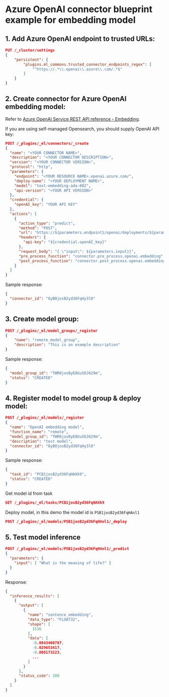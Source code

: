 # Azure OpenAI connector blueprint example for embedding model

## 1. Add Azure OpenAI endpoint to trusted URLs:

```json
PUT /_cluster/settings
{
    "persistent": {
        "plugins.ml_commons.trusted_connector_endpoints_regex": [
            "^https://.*\\.openai\\.azure\\.com/.*$"
        ]
    }
}
```

## 2. Create connector for Azure OpenAI embedding model:

Refer to [Azure OpenAI Service REST API reference - Embedding](https://learn.microsoft.com/en-us/azure/ai-services/openai/reference#embeddings).

If you are using self-managed Opensearch, you should supply OpenAI API key:


```json
POST /_plugins/_ml/connectors/_create
{
  "name": "<YOUR CONNECTOR NAME>",
  "description": "<YOUR CONNECTOR DESCRIPTION>",
  "version": "<YOUR CONNECTOR VERSION>",
  "protocol": "http",
  "parameters": {
    "endpoint": "<YOUR RESOURCE NAME>.openai.azure.com/",
    "deploy-name": "<YOUR DEPLOYMENT NAME>",
    "model": "text-embedding-ada-002",
    "api-version": "<YOUR API VERSION>"
  },
  "credential": {
    "openAI_key": "YOUR API KEY"
  },
  "actions": [
    {
      "action_type": "predict",
      "method": "POST",
      "url": "https://${parameters.endpoint}/openai/deployments/${parameters.deploy-name}/embeddings?api-version=${parameters.api-version}",
      "headers": {
        "api-key": "${credential.openAI_key}"
      },
      "request_body": "{ \"input\": ${parameters.input}}",
      "pre_process_function": "connector.pre_process.openai.embedding",
      "post_process_function": "connector.post_process.openai.embedding"
    }
  ]
}
```

Sample response:
```json
{
  "connector_id": "OyB0josB2yd36FqHy3lO"
}
```

## 3. Create model group:

```json
POST /_plugins/_ml/model_groups/_register
{
    "name": "remote_model_group",
    "description": "This is an example description"
}
```

Sample response:
```json
{
  "model_group_id": "TWR0josByE8GuSOJ629m",
  "status": "CREATED"
}
```

## 4. Register model to model group & deploy model:

```json
POST /_plugins/_ml/models/_register
{
  "name": "OpenAI embedding model",
  "function_name": "remote",
  "model_group_id": "TWR0josByE8GuSOJ629m",
  "description": "test model",
  "connector_id": "OyB0josB2yd36FqHy3lO"
}
```


Sample response:
```json
{
  "task_id": "PCB1josB2yd36FqHAXk9",
  "status": "CREATED"
}
```
Get model id from task
```json
GET /_plugins/_ml/tasks/PCB1josB2yd36FqHAXk9
```
Deploy model, in this demo the model id is `PSB1josB2yd36FqHAnl1`
```json
POST /_plugins/_ml/models/PSB1josB2yd36FqHAnl1/_deploy
```

## 5. Test model inference

```json
POST /_plugins/_ml/models/PSB1josB2yd36FqHAnl1/_predict
{
  "parameters": {
    "input": [ "What is the meaning of life?" ]
  }
}
```

Response:
```json
{
  "inference_results": [
    {
      "output": [
        {
          "name": "sentence_embedding",
          "data_type": "FLOAT32",
          "shape": [
            1536
          ],
          "data": [
            -0.0043460787,
            -0.029653417,
            -0.008173223,
            ...
          ]
        }
      ],
      "status_code": 200
    }
  ]
}
```

